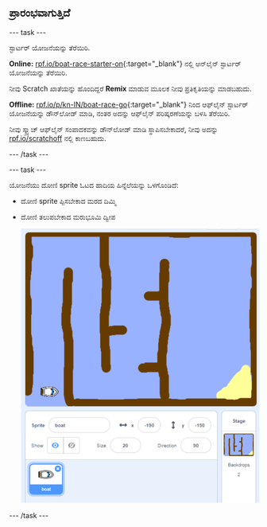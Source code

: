 ## ಪ್ರಾರಂಭವಾಗುತ್ತಿದೆ

--- task ---

ಸ್ಟಾರ್ಟರ್ ಯೋಜನೆಯನ್ನು ತೆರೆಯಿರಿ.

**Online:** [rpf.io/boat-race-starter-on](http://rpf.io/boat-race-starter-on){:target="_blank"} ನಲ್ಲಿ ಆನ್‌ಲೈನ್ ಸ್ಟಾರ್ಟರ್ ಯೋಜನೆಯನ್ನು ತೆರೆಯಿರಿ.

ನೀವು Scratch ಖಾತೆಯನ್ನು ಹೊಂದಿದ್ದರೆ **Remix** ಮಾಡುವ ಮೂಲಕ ನೀವು ಪ್ರತಿಕೃತಿಯನ್ನು ಮಾಡಬಹುದು.

**Offline:** [ rpf.io/p/kn-IN/boat-race-go](http://rpf.io/p/kn-IN/boat-race-go){:target="_blank"} ನಿಂದ ಆಫ್‌ಲೈನ್ ಸ್ಟಾರ್ಟರ್ ಯೋಜನೆಯನ್ನು ಡೌನ್‌ಲೋಡ್ ಮಾಡಿ, ನಂತರ ಅದನ್ನು ಆಫ್‌ಲೈನ್ ಪರಿಷ್ಕರಣೆಯನ್ನು ಬಳಸಿ ತೆರೆಯಿರಿ.

ನೀವು ಸ್ಕ್ರ್ಯಾಚ್ ಆಫ್‌ಲೈನ್ ಸಂಪಾದಕವನ್ನು ಡೌನ್‌ಲೋಡ್ ಮಾಡಿ ಸ್ಥಾಪಿಸಬೇಕಾದರೆ, ನೀವು ಅದನ್ನು [rpf.io/scratchoff](http://rpf.io/scratchoff) ನಲ್ಲಿ ಕಾಣಬಹುದು.

--- /task ---

--- task ---

ಯೋಜನೆಯು ದೋಣಿ sprite ಓಟದ ಹಾದಿಯ ಹಿನ್ನೆಲೆಯನ್ನು ಒಳಗೊಂಡಿದೆ:

- ದೋಣಿ sprite ಪ್ಪಿಸಬೇಕಾದ ಮರದ ದಿಮ್ಮಿ
- ದೋಣಿ ತಲುಪಬೇಕಾದ ಮರುಭೂಮಿ ದ್ವೀಪ
    
    ![ಸ್ಕ್ರೀನ್‍ಶಾಟ್ ಅಥವಾ ಪರದೆ ಚಿತ್ರ](images/boat-starter.png)

--- /task ---